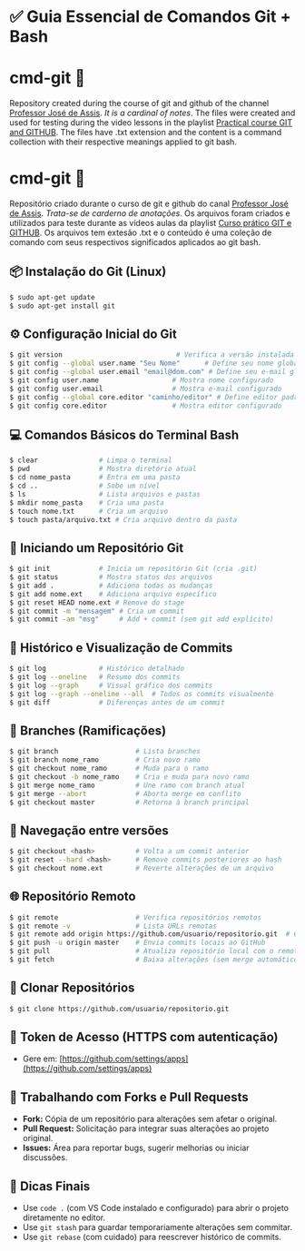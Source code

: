 
# ✅ Guia Essencial de Comandos Git + Bash

# cmd-git :book:
Repository created during the course of git and github of the channel [Professor José de Assis](https://www.youtube.com/channel/UCySbdH4Tt_l5W4gQJrNqm-Q). *It is a cardinal of notes*. The files were created and used for testing during the video lessons in the playlist [Practical course GIT and GITHUB](https://www.youtube.com/watch?v=FF1f4bKYhoo&list=PLbEOwbQR9lqzK14I7OOeREEIE4k6rjgIj). The files have .txt extension and the content is a command collection with their respective meanings applied to git bash.

# cmd-git :book:
Repositório criado durante o curso de git e github do canal [Professor José de Assis](https://www.youtube.com/channel/UCySbdH4Tt_l5W4gQJrNqm-Q). *Trata-se de carderno de anotações*. Os arquivos foram criados e utilizados para teste durante as vídeos aulas da playlist [Curso prático GIT e GITHUB](https://www.youtube.com/watch?v=FF1f4bKYhoo&list=PLbEOwbQR9lqzK14I7OOeREEIE4k6rjgIj). Os arquivos tem extesão .txt e o conteúdo é uma coleção de comando com seus respectivos significados aplicados ao git bash.

## 📦 Instalação do Git (Linux)
```bash
$ sudo apt-get update
$ sudo apt-get install git
```

## ⚙️ Configuração Inicial do Git
```bash
$ git version                            # Verifica a versão instalada
$ git config --global user.name "Seu Nome"      # Define seu nome globalmente
$ git config --global user.email "email@dom.com" # Define seu e-mail globalmente
$ git config user.name                  # Mostra nome configurado
$ git config user.email                 # Mostra e-mail configurado
$ git config --global core.editor "caminho/editor" # Define editor padrão
$ git config core.editor                # Mostra editor configurado
```

## 💻 Comandos Básicos do Terminal Bash
```bash
$ clear               # Limpa o terminal
$ pwd                 # Mostra diretório atual
$ cd nome_pasta       # Entra em uma pasta
$ cd ..               # Sobe um nível
$ ls                  # Lista arquivos e pastas
$ mkdir nome_pasta    # Cria uma pasta
$ touch nome.txt      # Cria um arquivo
$ touch pasta/arquivo.txt # Cria arquivo dentro da pasta
```

## 🔧 Iniciando um Repositório Git
```bash
$ git init            # Inicia um repositório Git (cria .git)
$ git status          # Mostra status dos arquivos
$ git add .           # Adiciona todas as mudanças
$ git add nome.ext    # Adiciona arquivo específico
$ git reset HEAD nome.ext # Remove do stage
$ git commit -m "mensagem" # Cria um commit
$ git commit -am "msg"     # Add + commit (sem git add explícito)
```

## 📜 Histórico e Visualização de Commits
```bash
$ git log             # Histórico detalhado
$ git log --oneline   # Resumo dos commits
$ git log --graph     # Visual gráfico dos commits
$ git log --graph --oneline --all  # Todos os commits visualmente
$ git diff            # Diferenças antes de um commit
```

## 🌿 Branches (Ramificações)
```bash
$ git branch                   # Lista branches
$ git branch nome_ramo         # Cria novo ramo
$ git checkout nome_ramo       # Muda para o ramo
$ git checkout -b nome_ramo    # Cria e muda para novo ramo
$ git merge nome_ramo          # Une ramo com branch atual
$ git merge --abort            # Aborta merge em conflito
$ git checkout master          # Retorna à branch principal
```

## 🧭 Navegação entre versões
```bash
$ git checkout <hash>          # Volta a um commit anterior
$ git reset --hard <hash>      # Remove commits posteriores ao hash
$ git checkout nome.ext        # Reverte alterações de um arquivo
```

## 🌐 Repositório Remoto
```bash
$ git remote                   # Verifica repositórios remotos
$ git remote -v                # Lista URLs remotas
$ git remote add origin https://github.com/usuario/repositorio.git  # Conecta ao remoto
$ git push -u origin master    # Envia commits locais ao GitHub
$ git pull                     # Atualiza repositório local com o remoto
$ git fetch                    # Baixa alterações (sem merge automático)
```

## 🔁 Clonar Repositórios
```bash
$ git clone https://github.com/usuario/repositorio.git
```

## 🔑 Token de Acesso (HTTPS com autenticação)
- Gere em: [https://github.com/settings/apps](https://github.com/settings/apps)

## 📂 Trabalhando com Forks e Pull Requests
- **Fork:** Cópia de um repositório para alterações sem afetar o original.
- **Pull Request:** Solicitação para integrar suas alterações ao projeto original.
- **Issues:** Área para reportar bugs, sugerir melhorias ou iniciar discussões.

## 📝 Dicas Finais
- Use `code .` (com VS Code instalado e configurado) para abrir o projeto diretamente no editor.
- Use `git stash` para guardar temporariamente alterações sem commitar.
- Use `git rebase` (com cuidado) para reescrever histórico de commits.
